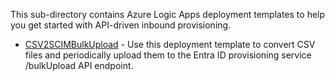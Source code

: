 This sub-directory contains Azure Logic Apps deployment templates to help you get started with API-driven inbound provisioning. 

* [CSV2SCIMBulkUpload](./CSV2SCIMBulkUpload) - Use this deployment template to convert CSV files and periodically upload them to the Entra ID provisioning service /bulkUpload API endpoint.
